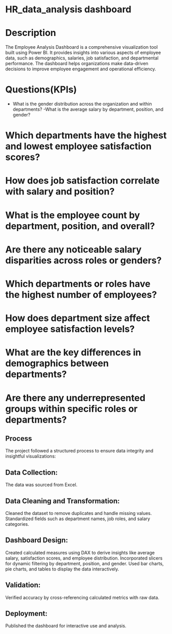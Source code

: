# HR_data_analysis dashboard
# Description
The Employee Analysis Dashboard is a comprehensive visualization tool built using Power BI. It provides insights into various aspects of employee data, such as demographics, salaries, job satisfaction, and departmental performance. The dashboard helps organizations make data-driven decisions to improve employee engagement and operational efficiency.
# Questions(KPIs)
- What is the gender distribution across the organization and within departments?
-What is the average salary by department, position, and gender?
# Which departments have the highest and lowest employee satisfaction scores?
# How does job satisfaction correlate with salary and position?
# What is the employee count by department, position, and overall?
# Are there any noticeable salary disparities across roles or genders?
# Which departments or roles have the highest number of employees?
# How does department size affect employee satisfaction levels?
# What are the key differences in demographics between departments?
# Are there any underrepresented groups within specific roles or departments?

## Process
The project followed a structured process to ensure data integrity and insightful visualizations:

## Data Collection:
The data was sourced from Excel.
## Data Cleaning and Transformation:
Cleaned the dataset to remove duplicates and handle missing values.
Standardized fields such as department names, job roles, and salary categories.
## Dashboard Design:
Created calculated measures using DAX to derive insights like average salary, satisfaction scores, and employee distribution.
Incorporated slicers for dynamic filtering by department, position, and gender.
Used bar charts, pie charts, and tables to display the data interactively.
## Validation:
Verified accuracy by cross-referencing calculated metrics with raw data.
## Deployment:
Published the dashboard for interactive use and analysis.
